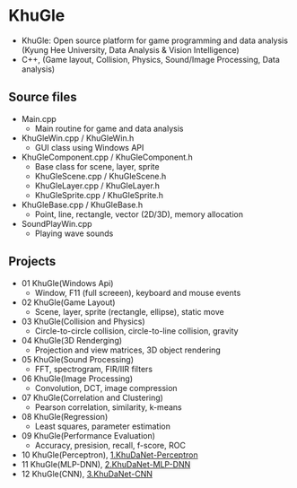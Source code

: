 # KhuGle
* KhuGle: Open source platform for game programming and data analysis (Kyung Hee University, Data Analysis & Vision Intelligence)
* C++, (Game layout, Collision, Physics, Sound/Image Processing, Data analysis)

## Source files
* Main.cpp
  + Main routine for game and data analysis
* KhuGleWin.cpp / KhuGleWin.h
  + GUI class using Windows API
* KhuGleComponent.cpp / KhuGleComponent.h
  + Base class for scene, layer, sprite
  + KhuGleScene.cpp / KhuGleScene.h
  + KhuGleLayer.cpp / KhuGleLayer.h
  + KhuGleSprite.cpp / KhuGleSprite.h
* KhuGleBase.cpp / KhuGleBase.h
  + Point, line, rectangle, vector (2D/3D), memory allocation
* SoundPlayWin.cpp
  + Playing wave sounds

## Projects
* 01 KhuGle(Windows Api)
  + Window, F11 (full screeen), keyboard and mouse events
* 02 KhuGle(Game Layout)
  + Scene, layer, sprite (rectangle, ellipse), static move
* 03 KhuGle(Collision and Physics)
  + Circle-to-circle collision, circle-to-line collision, gravity
* 04 KhuGle(3D Renderging)
  + Projection and view matrices, 3D object rendering
* 05 KhuGle(Sound Processing)
  + FFT, spectrogram, FIR/IIR filters
* 06 KhuGle(Image Processing)
  + Convolution, DCT, image compression
* 07 KhuGle(Correlation and Clustering)
  + Pearson correlation, similarity, k-means
* 08 KhuGle(Regression)
  + Least squares, parameter estimation
* 09 KhuGle(Performance Evaluation)
  + Accuracy, presision, recall, f-score, ROC
* 10 KhuGle(Perceptron), [1.KhuDaNet-Perceptron](https://github.com/NizeLee/KhuDaNet/tree/main/1.KhuDaNet-Perceptron)
* 11 KhuGle(MLP-DNN), [2.KhuDaNet-MLP-DNN](https://github.com/NizeLee/KhuDaNet/tree/main/2.KhuDaNet-MLP-DNN)
* 12 KhuGle(CNN), [3.KhuDaNet-CNN](https://github.com/NizeLee/KhuDaNet/tree/main/3.KhuDaNet-CNN)
